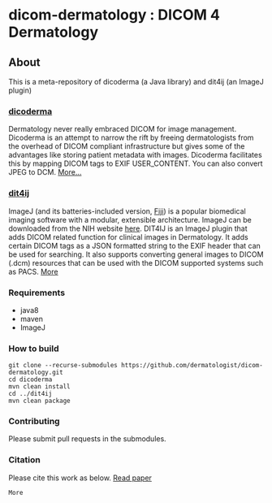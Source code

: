 # dicom-dermatology  : DICOM 4 Dermatology

## About
This is a meta-repository of dicoderma (a Java library) and dit4ij (an ImageJ plugin)

### [dicoderma](https://github.com/dermatologist/dicoderma)
Dermatology never really embraced DICOM for image management. Dicoderma is an attempt to narrow the rift by freeing dermatologists from the overhead of DICOM compliant infrastructure but gives some of the advantages like storing patient metadata with images. Dicoderma facilitates this by mapping DICOM tags to EXIF USER_CONTENT. You can also convert JPEG to DCM.  [More...](https://github.com/dermatologist/dicoderma)

### [dit4ij](https://github.com/dermatologist/dit4ij)
ImageJ (and its batteries-included version, [Fiji](https://fiji.sc/)) is a popular biomedical imaging software with a modular, extensible architecture. ImageJ can be downloaded from the NIH website [here](https://imagej.nih.gov/ij/download.html). DIT4IJ is an ImageJ plugin that adds DICOM related function for clinical images in Dermatology. It adds certain DICOM tags as a JSON formatted string to the EXIF header that can be used for searching. It also supports converting general images to DICOM (.dcm) resources that can be used with the DICOM supported systems such as PACS. [More](https://github.com/dermatologist/dit4ij)

### Requirements
* java8
* maven
* ImageJ

### How to build
```
git clone --recurse-submodules https://github.com/dermatologist/dicom-dermatology.git
cd dicoderma
mvn clean install
cd ../dit4ij
mvn clean package
```


### Contributing
Please submit pull requests in the submodules.

### Citation
Please cite this work as below. [Read paper]()

```
More
```
